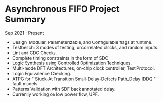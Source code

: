 # Asynchronous FIFO Project Summary
Sep 2021 - Present

- Design: Modular, Parameterizable, and Configurable flags at runtime.
- Testbench: 3 modes of testing, uncorrelated clocks, and random inputs.
- Lint and CDC Checks.
- Complete timing constraints in the form of SDC
- Logic Synthesis using Controlled Optimization Techniques.
- Multi-mode DFT Architectures, on-chip clock controller, Test Protocol.
- Logic Equivalence Checking.
- ATPG for " Stuck-At Transition Small-Delay-Defects Path_Delay IDDQ " fault models.
- Patterns Validation with SDF back annotated delay.
- Currently working on low power flow, UPF.
